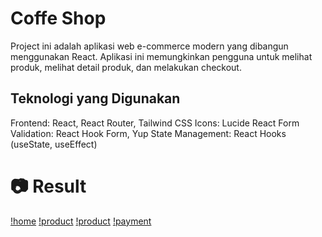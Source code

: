 # Coffe Shop

Project ini adalah aplikasi web e-commerce modern yang dibangun menggunakan React. Aplikasi ini memungkinkan pengguna untuk melihat produk, melihat detail produk, dan melakukan checkout.

## Teknologi yang Digunakan

Frontend: React, React Router, Tailwind CSS
Icons: Lucide React
Form Validation: React Hook Form, Yup
State Management: React Hooks (useState, useEffect)

# 📷 Result

[!home](/public/results/Screenshot%202025-10-06%20at%2010.07.37.png)
[!product](/public/results/Screenshot%202025-10-06%20at%2010.08.38.png)
[!product](/public/results/Screenshot%202025-10-06%20at%2010.11.44.png)
[!payment](/public/results/Screenshot%202025-10-06%20at%2010.10.17.png)
